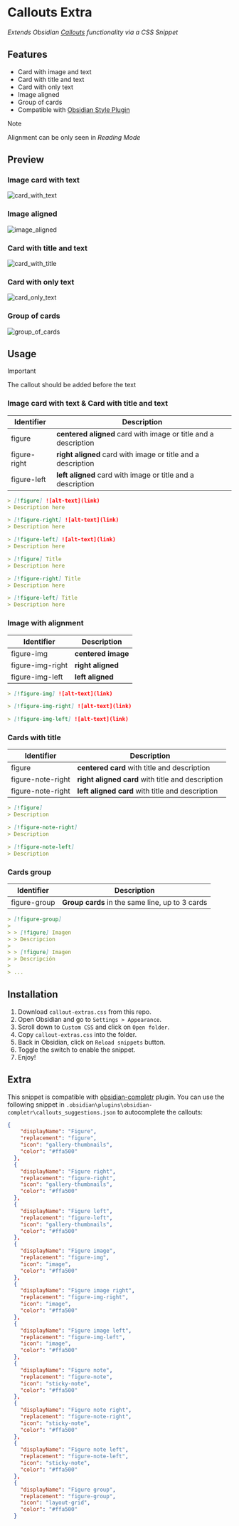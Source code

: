 # Callouts Extra

_Extends Obsidian [Callouts](https://help.obsidian.md/Editing+and+formatting/Callouts) functionality via a CSS Snippet_

## Features

- Card with image and text
- Card with title and text
- Card with only text
- Image aligned
- Group of cards
- Compatible with [Obsidian Style Plugin](https://github.com/mgmeyers/obsidian-style-settings)

> [!NOTE]
> Alignment can be only seen in _Reading Mode_

## Preview

### Image card with text

![card_with_text](https://i.imgur.com/vPrdT2V.png)

### Image aligned

![image_aligned](https://i.imgur.com/TSsjU28.png)

### Card with title and text

![card_with_title](https://i.imgur.com/3gqqfSp.png)

### Card with only text

![card_only_text](https://i.imgur.com/o3WwwmN.png)

### Group of cards

![group_of_cards](https://i.imgur.com/ymmWkCk.png)

## Usage

> [!IMPORTANT]
> The callout should be added before the text

### Image card with text & Card with title and text

| Identifier   | Description                                                     |
| ------------ | --------------------------------------------------------------- |
| figure       | **centered aligned** card with image or title and a description |
| figure-right | **right aligned** card with image or title and a description    |
| figure-left  | **left aligned** card with image or title and a description     |

```markdown
> [!figure] ![alt-text](link)
> Description here

> [!figure-right] ![alt-text](link)
> Description here

> [!figure-left] ![alt-text](link)
> Description here

> [!figure] Title
> Description here

> [!figure-right] Title
> Description here

> [!figure-left] Title
> Description here
```

### Image with alignment

| Identifier       | Description        |
| ---------------- | ------------------ |
| figure-img       | **centered image** |
| figure-img-right | **right aligned**  |
| figure-img-left  | **left aligned**   |

```markdown
> [!figure-img] ![alt-text](link)

> [!figure-img-right] ![alt-text](link)

> [!figure-img-left] ![alt-text](link)
```

### Cards with title

| Identifier        | Description                                       |
| ----------------- | ------------------------------------------------- |
| figure            | **centered card** with title and description      |
| figure-note-right | **right aligned card** with title and description |
| figure-note-right | **left aligned card** with title and description  |

```markdown
> [!figure]
> Description

> [!figure-note-right]
> Description

> [!figure-note-left]
> Description
```

### Cards group

| Identifier   | Description                                     |
| ------------ | ----------------------------------------------- |
| figure-group | **Group cards** in the same line, up to 3 cards |

```markdown
> [!figure-group]
>
> > [!figure] Imagen
> > Descripcion
>
> > [!figure] Imagen
> > Descripción
>
> ...
```

## Installation

1. Download `callout-extras.css` from this repo.
2. Open Obsidian and go to `Settings > Appearance`.
3. Scroll down to `Custom CSS` and click on `Open folder`.
4. Copy `callout-extras.css` into the folder.
5. Back in Obsidian, click on `Reload snippets` button.
6. Toggle the switch to enable the snippet.
7. Enjoy!

## Extra

This snippet is compatible with [obsidian-completr](https://github.com/tth05/obsidian-completr) plugin. You can use the following snippet in `.obsidian\plugins\obsidian-completr\callouts_suggestions.json` to autocomplete the callouts:

```json
{
    "displayName": "Figure",
    "replacement": "figure",
    "icon": "gallery-thumbnails",
    "color": "#ffa500"
  },
  {
    "displayName": "Figure right",
    "replacement": "figure-right",
    "icon": "gallery-thumbnails",
    "color": "#ffa500"
  },
  {
    "displayName": "Figure left",
    "replacement": "figure-left",
    "icon": "gallery-thumbnails",
    "color": "#ffa500"
  },
  {
    "displayName": "Figure image",
    "replacement": "figure-img",
    "icon": "image",
    "color": "#ffa500"
  },
  {
    "displayName": "Figure image right",
    "replacement": "figure-img-right",
    "icon": "image",
    "color": "#ffa500"
  },
  {
    "displayName": "Figure image left",
    "replacement": "figure-img-left",
    "icon": "image",
    "color": "#ffa500"
  },
  {
    "displayName": "Figure note",
    "replacement": "figure-note",
    "icon": "sticky-note",
    "color": "#ffa500"
  },
  {
    "displayName": "Figure note right",
    "replacement": "figure-note-right",
    "icon": "sticky-note",
    "color": "#ffa500"
  },
  {
    "displayName": "Figure note left",
    "replacement": "figure-note-left",
    "icon": "sticky-note",
    "color": "#ffa500"
  },
  {
    "displayName": "Figure group",
    "replacement": "figure-group",
    "icon": "layout-grid",
    "color": "#ffa500"
  }
```
